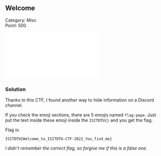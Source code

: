 ## Welcome

Category: Misc <br>
Point: 500 <br>

![chall](welcome.txt)

### Solution

Thanks to this CTF, I found another way to hide information on a Discord channel.

If you check the emoji sections, there are 5 emojis named `flag-pepe`. Just put the text inside these emoji inside the `ISITDTU{}` and you get the flag.

Flag is:

```
ISITDTU{Welcome_to_ISITDTU-CTF-2022_You_find_me}
```

_I didn't remember the correct flag, so forgive me if this is a false one._

